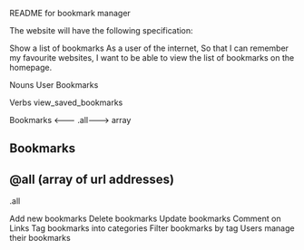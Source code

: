 README for bookmark manager

The website will have the following specification:

Show a list of bookmarks
As a user of the internet,
So that I can remember my favourite websites,
I want to be able to view the list of bookmarks on the homepage.

Nouns
User
Bookmarks

Verbs
view_saved_bookmarks

Bookmarks <--- .all---> array

Bookmarks
-------
@all (array of url addresses)
-------
.all


Add new bookmarks
Delete bookmarks
Update bookmarks
Comment on Links
Tag bookmarks into categories
Filter bookmarks by tag
Users manage their bookmarks
